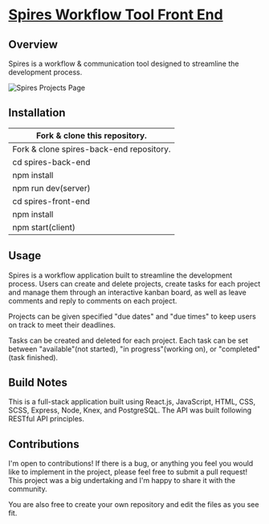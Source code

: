 # [Spires Workflow Tool Front End](https://spires-app.herokuapp.com/)

## Overview
Spires is a workflow & communication tool designed to streamline the development process.

![Spires Projects Page](https://i.imgur.com/ch1NLtb.png)

## Installation
Fork & clone this repository.            |
----------------------------             |
Fork & clone spires-back-end repository. |
cd spires-back-end                       |
npm install                              |
npm run dev(server)                      |
cd spires-front-end                      |
npm install                              |
npm start(client)                        |

## Usage
Spires is a workflow application built to streamline the development process. Users can create and delete projects,
create tasks for each project and manage them through an interactive kanban board, as well as leave comments and reply to comments
on each project.

Projects can be given specified "due dates" and "due times" to keep users on track to meet their deadlines.

Tasks can be created and deleted for each project. Each task can be set between "available"(not started), "in progress"(working on),
or "completed"(task finished).

## Build Notes
This is a full-stack application built using React.js, JavaScript, HTML, CSS, SCSS, Express, Node, Knex, and PostgreSQL. The API was built following RESTful API principles. 

## Contributions

I'm open to contributions! If there is a bug, or anything you feel you would like to implement in the project, please feel free to
submit a pull request! This project was a big undertaking and I'm happy to share it with the community.

You are also free to create your own repository and edit the files as you see fit.